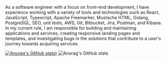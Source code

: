As a software engineer with a focus on front-end development, I have experience working with a variety of tools and technologies such as React, JavaScript, Typescript, Apache Freemarker, Mustache HTML, Golang, PostgreSQL, SEO, unit tests, AWS, Git, Bitbucket, Jira, Postman, and Kibana. In my current role, I am responsible for building and maintaining applications and services, creating responsive landing pages and templates, and investigating bugs in the solutions that contribute to a user's journey towards acquiring services.

[![Anurag's GitHub stats](https://github-readme-stats.vercel.app/api?username=MatheusFerreiraZx&show_icons=true&theme=dracula))](https://github.com/anuraghazra/github-readme-stats)
![Anurag's GitHub stats](https://github-readme-stats.vercel.app/api?username=MatheusFerreiraZx&show_icons=true&theme=dracula)
